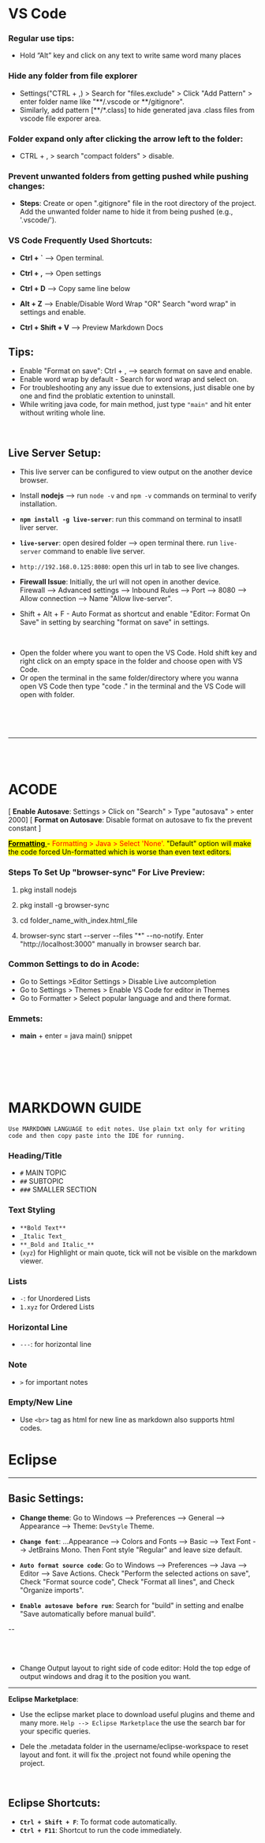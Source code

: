 # VS Code

### Regular use tips:

- Hold “Alt” key and click on any text to write same word many places

### Hide any folder from file explorer

- Settings("CTRL + ,) > Search for "files.exclude" > Click "Add Pattern" > enter folder name like "**/.vscode or **/gitignore".
- Similarly, add pattern [**/*.class] to hide generated java .class files from vscode file exporer area.

### Folder expand only after clicking the arrow left to the folder:

- CTRL + , > search "compact folders" > disable.

### Prevent unwanted folders from getting pushed while pushing changes:

- **Steps**: Create or open ".gitignore" file in the root directory of the project.
  Add the unwanted folder name to hide it from being pushed (e.g., '.vscode/').

### VS Code Frequently Used Shortcuts:

- **Ctrl + `** --> Open terminal.
- **Ctrl + ,** --> Open settings
  <br>

- **Ctrl + D** --> Copy same line below
- **Alt + Z** --> Enable/Disable Word Wrap "OR" Search "word wrap" in settings and enable.
- **Ctrl + Shift + V** --> Preview Markdown Docs

## Tips:

- Enable "Format on save": Ctrl + , --> search format on save and enable.
- Enable word wrap by default - Search for word wrap and select on.
- For troubleshooting any any issue due to extensions, just disable one by one and find the problatic extention to uninstall.
- While writing java code, for main method, just type `"main"` and hit enter without writing whole line.

<br>

## Live Server Setup:

- This live server can be configured to view output on the another device browser.

- Install **nodejs** --> run `node -v` and `npm -v` commands on terminal to verify installation.
- **`npm install -g live-server`**: run this command on terminal to insatll liver server.
- **`live-server`**: open desired folder --> open terminal there. run `live-server` command to enable live server.
- `http://192.168.0.125:8080`: open this url in tab to see live changes.
- **Firewall Issue**: Initially, the url will not open in another device. <br>
  Firewall --> Advanced settings --> Inbound Rules --> Port --> 8080 --> Allow connection --> Name "Allow live-server".

- Shift + Alt + F - Auto Format as shortcut and enable "Editor: Format On Save" in setting by searching "format on save" in settings.

<br>

- Open the folder where you want to open the VS Code. Hold shift key and right click on an empty space in the folder and choose open with VS Code.
- Or open the terminal in the same folder/directory where you wanna open VS Code then type "code ." in the terminal and the VS Code will open with folder.

<br> <br> <br>

---

<br> <br>

# ACODE

[ **Enable Autosave**: Settings > Click on "Search" > Type "autosava" > enter 2000]
[ **Format on Autosave**: Disable format on autosave to fix the prevent constant ]

<mark> <u> **Formatting** </u> - <span style="color: red; font-weigh: bold;"> Formatting > Java > Select 'None'.</span> "Default" option will make the code forced Un-formatted which is worse than even text editors. </mark>

### Steps To Set Up "browser-sync" For Live Preview:

1. pkg install nodejs
2. pkg install -g browser-sync

3. cd folder_name_with_index.html_file
4. browser-sync start --server --files "\*" --no-notify. Enter "http://localhost:3000" manually in browser search bar.

### Common Settings to do in Acode:

- Go to Settings >Editor Settings > Disable Live autcompletion
- Go to Settings > Themes > Enable VS Code for editor in Themes
- Go to Formatter > Select popular language and and there format.

### Emmets:

- **main** + enter = java main() snippet

<br>
<br>
<br>
<br>

# MARKDOWN GUIDE

`Use MARKDOWN LANGUAGE to edit notes. Use plain txt only for writing code and then copy paste into the IDE for running.`

### Heading/Title

- `#` MAIN TOPIC
- `##` SUBTOPIC
- `###` SMALLER SECTION

### Text Styling

- `**Bold Text**`
- `_Italic Text_`
- `**_Bold and Italic_**`
- (`xyz`) for Highlight or main quote, tick will not be visible on the markdown viewer.

### Lists

- `-`: for Unordered Lists
- `1.xyz` for Ordered Lists

### Horizontal Line

- `---`: for horizontal line

### Note

- `>` for important notes

### Empty/New Line

- Use `<br>` tag as html for new line as markdown also supports html codes.

# Eclipse

---

## Basic Settings:

- **Change theme**: Go to Windows --> Preferences --> General --> Appearance --> Theme: `DevStyle` Theme.
- **`Change font`**: ...Appearance --> Colors and Fonts --> Basic --> Text Font --> JetBrains Mono. Then Font style "Regular" and leave size default.

- **`Auto format source code`**: Go to Windows --> Preferences --> Java --> Editor --> Save Actions. Check "Perform the selected actions on save", Check "Format source code", Check "Format all lines", and Check "Organize imports".
- **`Enable autosave before run`**: Search for "build" in setting and enalbe "Save automatically before manual build".

--

<br>
<br>

- Change Output layout to right side of code editor: Hold the top edge of output windows and drag it to the position you want.

---

**Eclipse Marketplace**:

- Use the eclipse market place to download useful plugins and theme and many more. `Help --> Eclipse Marketplace` the use the search bar for your specific queries.

- Dele the .metadata folder in the username/eclipse-workspace to reset layout and font. it will fix the .project not found while opening the project.

<br>

## Eclipse Shortcuts:

- **`Ctrl + Shift + F`**: To format code automatically.
- **`Ctrl + F11`**: Shortcut to run the code immediately.

